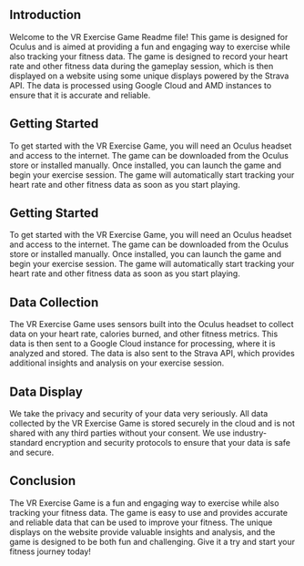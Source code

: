 
## Introduction
Welcome to the VR Exercise Game Readme file! This game is designed for Oculus and is aimed at providing a fun and engaging way to exercise while also tracking your fitness data. The game is designed to record your heart rate and other fitness data during the gameplay session, which is then displayed on a website using some unique displays powered by the Strava API. The data is processed using Google Cloud and AMD instances to ensure that it is accurate and reliable.
## Getting Started
To get started with the VR Exercise Game, you will need an Oculus headset and access to the internet. The game can be downloaded from the Oculus store or installed manually. Once installed, you can launch the game and begin your exercise session. The game will automatically start tracking your heart rate and other fitness data as soon as you start playing.
## Getting Started
To get started with the VR Exercise Game, you will need an Oculus headset and access to the internet. The game can be downloaded from the Oculus store or installed manually. Once installed, you can launch the game and begin your exercise session. The game will automatically start tracking your heart rate and other fitness data as soon as you start playing.
## Data Collection
The VR Exercise Game uses sensors built into the Oculus headset to collect data on your heart rate, calories burned, and other fitness metrics. This data is then sent to a Google Cloud instance for processing, where it is analyzed and stored. The data is also sent to the Strava API, which provides additional insights and analysis on your exercise session.
## Data Display
We take the privacy and security of your data very seriously. All data collected by the VR Exercise Game is stored securely in the cloud and is not shared with any third parties without your consent. We use industry-standard encryption and security protocols to ensure that your data is safe and secure.
## Conclusion
The VR Exercise Game is a fun and engaging way to exercise while also tracking your fitness data. The game is easy to use and provides accurate and reliable data that can be used to improve your fitness. The unique displays on the website provide valuable insights and analysis, and the game is designed to be both fun and challenging. Give it a try and start your fitness journey today!